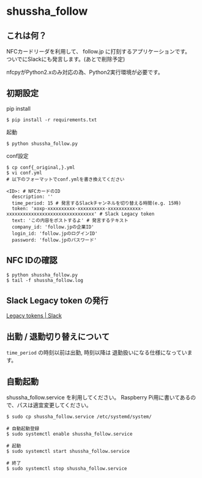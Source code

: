 # shussha_follow

## これは何？

NFCカードリーダを利用して、 follow.jp に打刻するアプリケーションです。  
ついでにSlackにも発言します。(あとで削除予定)

nfcpyがPython2.xのみ対応の為、Python2実行環境が必要です。


## 初期設定

pip install

```
$ pip install -r requirements.txt
```

起動

```
$ python shussha_follow.py
```

conf設定

```
$ cp conf{_original,}.yml
$ vi conf.yml
# 以下のフォーマットでconf.ymlを書き換えてください

<ID>: # NFCカードのID
  description: ''
  time_period: 15 # 発言するSlackチャンネルを切り替える時間(e.g. 15時)
  token: 'xoxp-xxxxxxxxxx-xxxxxxxxxx-xxxxxxxxxxxx-xxxxxxxxxxxxxxxxxxxxxxxxxxxxxxxx' # Slack Legacy token
  text: 'この内容をポストするよ' # 発言するテキスト
  company_id: 'follow.jpの企業ID'
  login_id: 'follow.jpのログインID'
  password: 'follow.jpのパスワード'
```

## NFC IDの確認

```
$ python shussha_follow.py
$ tail -f shussha_follow.log
```

## Slack Legacy token の発行

[Legacy tokens | Slack](https://api.slack.com/custom-integrations/legacy-tokens)

## 出勤 / 退勤切り替えについて

`time_period` の時刻以前は出勤, 時刻以降は 退勤扱いになる仕様になっています。


## 自動起動

shussha_follow.service を利用してください。
Raspberry Pi用に書いてあるので、パスは適宜変更してください。

```
$ sudo cp shussha_follow.service /etc/systemd/system/

# 自動起動登録
$ sudo systemctl enable shussha_follow.service

# 起動
$ sudo systemctl start shussha_follow.service

# 終了
$ sudo systemctl stop shussha_follow.service
```
